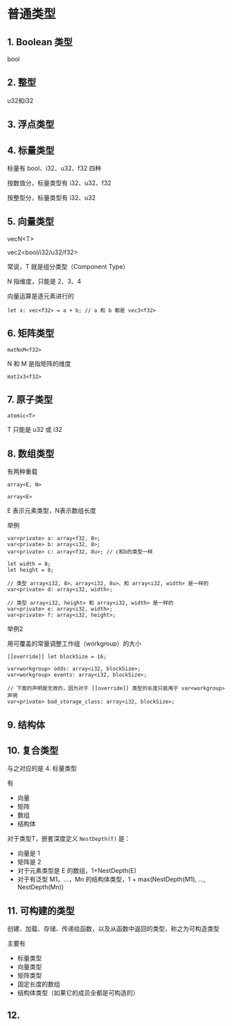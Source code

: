 # 普通类型



## 1. Boolean 类型

bool

## 2. 整型

u32和i32

## 3. 浮点类型



## 4. 标量类型

标量有 bool、i32、u32、f32 四种

按数值分，标量类型有 i32、u32、f32

按整型分，标量类型有 i32、u32



## 5. 向量类型

vecN\<T\>

vec2\<bool/i32/u32/f32\>

常说，T 就是组分类型（Component Type）

N 指维度，只能是 2、3、4



向量运算是逐元素进行的

``` wgsl
let x: vec<f32> = a + b; // a 和 b 都是 vec3<f32>
```



## 6. 矩阵类型

```
matNxM<f32>
```

N 和 M 是指矩阵的维度



```
mat2x3<f32>
```



## 7. 原子类型

```
atomic<T>
```

T 只能是 u32 或 i32



## 8. 数组类型

有两种重载

```
array<E, N>

array<E>
```

E 表示元素类型，N表示数组长度



举例

``` wgsl
var<private> a: array<f32, 8>;
var<private> b: array<i32, 8>;
var<private> c: array<f32, 8u>; // c和b的类型一样

let width = 8;
let height = 8;

// 类型 array<i32, 8>、array<i32, 8u>、和 array<i32, width> 是一样的
var<private> d: array<i32, width>;

// 类型 array<i32, height> 和 array<i32, width> 是一样的
var<private> e: array<i32, width>;
var<private> f: array<i32, height>;
```



举例2

用可覆盖的常量调整工作组（workgroup）的大小

``` wgs
[[override]] let blockSize = 16;

var<workgroup> odds: array<i32, blockSize>;
var<workgroup> events: array<i32, blockSize>;

// 下面的声明是无效的，因为对于 [[override]] 类型的长度只能用于 var<workgroup> 声明
var<private> bad_storage_class: array<i32, blockSize>;
```



## 9. 结构体





## 10. 复合类型

与之对应的是 4. 标量类型

有

- 向量
- 矩阵
- 数组
- 结构体

对于类型T，嵌套深度定义 `NestDepth(T)` 是：

- 向量是 1
- 矩阵是 2
- 对于元素类型是 E 的数组，1+NestDepth(E)
- 对于有泛型 M1，...，Mn 的结构体类型，1 + max(NestDepth(M1), ..., NestDepth(Mn))



## 11. 可构建的类型

创建、加载、存储、传递给函数，以及从函数中返回的类型，称之为可构造类型

主要有

- 标量类型
- 向量类型
- 矩阵类型
- 固定长度的数组
- 结构体类型（如果它的成员全都是可构造的）



## 12. 